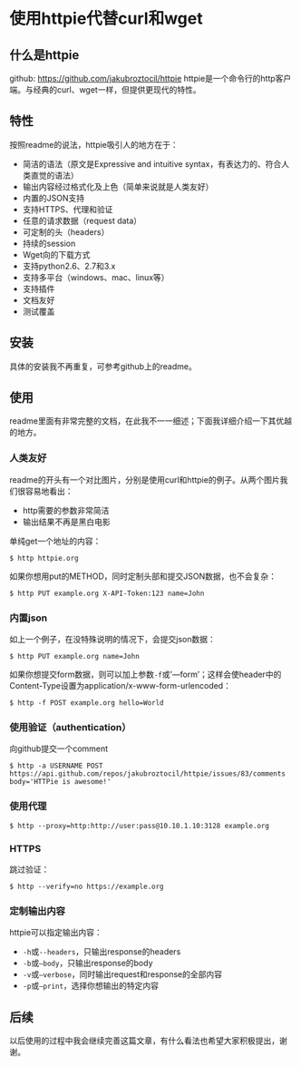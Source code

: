 # 使用httpie代替curl和wget

## 什么是httpie
github: https://github.com/jakubroztocil/httpie
httpie是一个命令行的http客户端。与经典的curl、wget一样，但提供更现代的特性。

## 特性
按照readme的说法，httpie吸引人的地方在于：

* 简洁的语法（原文是Expressive and intuitive syntax，有表达力的、符合人类直觉的语法）
* 输出内容经过格式化及上色（简单来说就是人类友好）
* 内置的JSON支持
* 支持HTTPS、代理和验证
* 任意的请求数据（request data）
* 可定制的头（headers）
* 持续的session
* Wget向的下载方式
* 支持python2.6、2.7和3.x
* 支持多平台（windows、mac、linux等）
* 支持插件
* 文档友好
* 测试覆盖

## 安装
具体的安装我不再重复，可参考github上的readme。

## 使用
readme里面有非常完整的文档，在此我不一一细述；下面我详细介绍一下其优越的地方。

### 人类友好
readme的开头有一个对比图片，分别是使用curl和httpie的例子。从两个图片我们很容易地看出：

* http需要的参数非常简洁
* 输出结果不再是黑白电影

单纯get一个地址的内容：

```
$ http httpie.org
```

如果你想用put的METHOD，同时定制头部和提交JSON数据，也不会复杂：

```
$ http PUT example.org X-API-Token:123 name=John
```

### 内置json
如上一个例子，在没特殊说明的情况下，会提交json数据：

```
$ http PUT example.org name=John
```

如果你想提交form数据，则可以加上参数`-f`或’—form’；这样会使header中的Content-Type设置为application/x-www-form-urlencoded：

```
$ http -f POST example.org hello=World
```

### 使用验证（authentication）
向github提交一个comment

```
$ http -a USERNAME POST https://api.github.com/repos/jakubroztocil/httpie/issues/83/comments body='HTTPie is awesome!'
```

### 使用代理

```
$ http --proxy=http:http://user:pass@10.10.1.10:3128 example.org
```

### HTTPS

跳过验证：
```
$ http --verify=no https://example.org
```

### 定制输出内容
httpie可以指定输出内容：

* `-h`或`--headers`，只输出response的headers
* `-b`或`—body`，只输出response的body
* `-v`或`—verbose`，同时输出request和response的全部内容
* `-p`或`—print`，选择你想输出的特定内容

## 后续
以后使用的过程中我会继续完善这篇文章，有什么看法也希望大家积极提出，谢谢。

